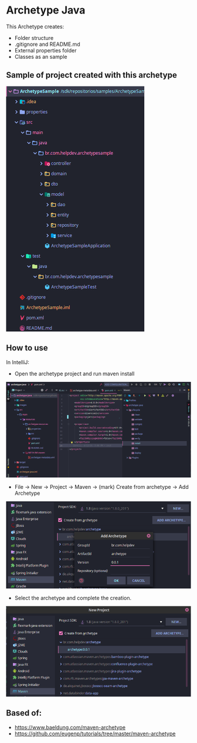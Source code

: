 # Archetype Java

 This Archetype creates:
 
  - Folder structure
  - .gitignore and README.md
  - External properties folder
  - Classes as an sample
  
## Sample of project created with this archetype

![](images/structure.png)

## How to use

 In IntelliJ:
  
 - Open the archetype project and run maven install
 
 ![](images/install.png)
 
 - File -> New -> Project -> Maven -> (mark) Create from archetype -> Add Archetype
 
![](images/add_archetype.png)
 
 - Select the archetype and complete the creation.
 
![](images/new_project.png)

## Based of:

 - https://www.baeldung.com/maven-archetype
 - https://github.com/eugenp/tutorials/tree/master/maven-archetype
